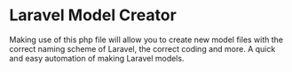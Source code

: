 <H1>Laravel Model Creator</H1>
<p>Making use of this php file will allow you to create new model files with the correct naming scheme of Laravel, the correct coding and more. A quick and easy automation of making Laravel models.</p>
